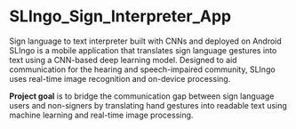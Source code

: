# SLIngo_Sign_Interpreter_App
Sign language to text interpreter built with CNNs and deployed on Android
SLIngo is a mobile application that translates sign language gestures into text using a CNN-based deep learning model. Designed to aid communication for the hearing and speech-impaired community, SLIngo uses real-time image recognition and on-device processing.

**Project goal** is to bridge the communication gap between sign language users and non-signers by translating hand gestures into readable text using machine learning and real-time image processing.
